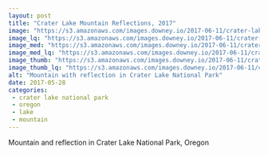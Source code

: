 ```yaml
---
layout: post
title: "Crater Lake Mountain Reflections, 2017"
image: "https://s3.amazonaws.com/images.downey.io/2017-06-11/crater-lake-mountain_large.jpg"
image_lq: "https://s3.amazonaws.com/images.downey.io/2017-06-11/crater-lake-mountain_large_lq.jpg"
image_med: "https://s3.amazonaws.com/images.downey.io/2017-06-11/crater-lake-mountain_medium.jpg"
image_med_lq: "https://s3.amazonaws.com/images.downey.io/2017-06-11/crater-lake-mountain_medium_lq.jpg"
image_thumb: "https://s3.amazonaws.com/images.downey.io/2017-06-11/crater-lake-mountain_thumb.jpg"
image_thumb_lq: "https://s3.amazonaws.com/images.downey.io/2017-06-11/crater-lake-mountain_thumb_lq.jpg"
alt: "Mountain with reflection in Crater Lake National Park"
date: 2017-05-28
categories:
 - crater lake national park
 - oregon
 - lake
 - mountain
---
```


Mountain and reflection in Crater Lake National Park, Oregon
